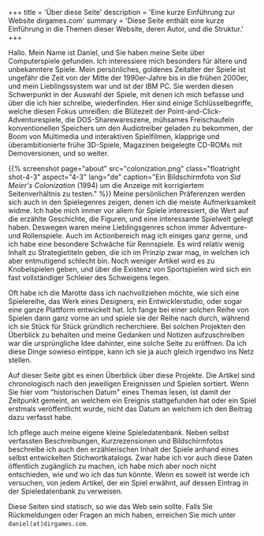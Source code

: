 +++
title = 'Über diese Seite'
description = 'Eine kurze Einführung zur Website dirgames.com'
summary = 'Diese Seite enthält eine kurze Einführung in die Themen dieser Website, deren Autor, und die Struktur.'
+++

Hallo. Mein Name ist Daniel, und Sie haben meine Seite über Computerspiele gefunden. Ich interessiere mich besonders für ältere und unbekanntere Spiele. Mein persönliches, goldenes Zeitalter der Spiele ist ungefähr die Zeit von der Mitte der 1990er-Jahre bis in die frühen 2000er, und mein Lieblingssystem war und ist der IBM PC. Sie werden diesen Schwerpunkt in der Auswahl der Spiele, mit denen ich mich befasse und über die ich hier schreibe, wiederfinden. Hier sind einige Schlüsselbegriffe, welche diesen Fokus umreißen: die Blütezeit der Point-and-Click-Adventurespiele, die DOS-Sharewareszene, mühsames Freischaufeln konventionellen Speichers um den Audiotreiber geladen zu bekommen, der Boom von Multimedia und interaktiven Spielfilmen, klapprige und überambitionierte frühe 3D-Spiele, Magazinen beigelegte CD-ROMs mit Demoversionen, und so weiter.

{{% screenshot page="about" src="colonization.png" class="floatright shot-4-3" aspect="4-3" lang="de" caption="Ein Bildschirmfoto von *Sid Meier's Colonization* (1994) um die Anzeige mit korrigiertem Seitenverhältnis zu testen." %}}
Meine persönlichen Präferenzen werden sich auch in den Spielegenres zeigen, denen ich die meiste Aufmerksamkeit widme. Ich habe mich immer vor allem für Spiele interessiert, die Wert auf die erzählte Geschichte, die Figuren, und eine interessante Spielwelt gelegt haben. Deswegen waren meine Lieblingsgenres schon immer Adventure- und Rollenspiele. Auch im Actionbereich mag ich einiges ganz gerne, und ich habe eine besondere Schwäche für Rennspiele. Es wird relativ wenig Inhalt zu Strategietiteln geben, die ich im Prinzip zwar mag, in welchen ich aber entmutigend schlecht bin. Noch weniger Artikel wird es zu Knobelspielen geben, und über die Existenz von Sportspielen wird sich ein fast vollständiger Schleier des Schweigens legen.

Oft habe ich die Marotte dass ich nachvollziehen möchte, wie sich eine Spielereihe, das Werk eines Designers, ein Entwicklerstudio, oder sogar eine ganze Plattform entwickelt hat. Ich fange bei einer solchen Reihe von Spielen dann ganz vorne an und spiele sie der Reihe nach durch, während ich sie Stück für Stück gründlich recherchiere. Bei solchen Projekten den Überblick zu behalten und meine Gedanken und Notizen aufzuschreiben war die ursprüngliche Idee dahinter, eine solche Seite zu eröffnen. Da ich diese Dinge sowieso eintippe, kann ich sie ja auch gleich irgendwo ins Netz stellen.

Auf dieser Seite gibt es einen Überblick über diese Projekte. Die Artikel sind chronologisch nach den jeweiligen Ereignissen und Spielen sortiert. Wenn Sie hier vom "historischen Datum" eines Themas lesen, ist damit der Zeitpunkt gemeint, an welchem ein Ereignis stattgefunden hat oder ein Spiel erstmals veröffentlicht wurde, nicht das Datum an welchem ich den Beitrag dazu verfasst habe.

Ich pflege auch meine eigene kleine Spieledatenbank. Neben selbst verfassten Beschreibungen, Kurzrezensionen und Bildschirmfotos beschreibe ich auch den erzählerischen Inhalt der Spiele anhand eines selbst entwickelten Stichwortkatalogs. Zwar habe ich vor auch diese Daten öffentlich zugänglich zu machen, ich habe mich aber noch nicht entschieden, wie und wo ich das tun könnte. Wenn es soweit ist werde ich versuchen, von jedem Artikel, der ein Spiel erwähnt, auf dessen Eintrag in der Spieledatenbank zu verweisen.

Diese Seiten sind statisch, so wie das Web sein sollte. Falls Sie Rückmeldungen oder Fragen an mich haben, erreichen Sie mich unter `daniel(at)dirgames.com`.